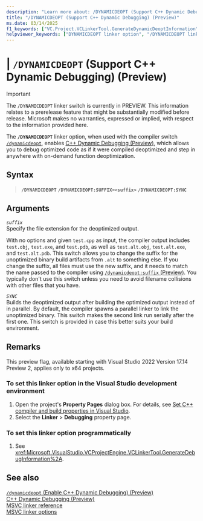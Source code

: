```yaml
---
description: "Learn more about: /DYNAMICDEOPT (Support C++ Dynamic Debugging)"
title: "/DYNAMICDEOPT (Support C++ Dynamic Debugging) (Preview)"
ms.date: 03/14/2025
f1_keywords: ["VC.Project.VCLinkerTool.GenerateDynamicDeoptInformation", "/dynamicdeopt"]
helpviewer_keywords: ["DYNAMICDEOPT linker option", "/DYNAMICDEOPT linker option", "-DYNAMICDEOPT linker option", "c++ dynamic debugging"]
---
```

# | `/DYNAMICDEOPT` (Support C++ Dynamic Debugging) (Preview)
> [!IMPORTANT]
> The `/DYNAMICDEOPT` linker switch is currently in PREVIEW.
> This information relates to a prerelease feature that might be substantially modified before release. Microsoft makes no warranties, expressed or implied, with respect to the information provided here.

The **`/DYNAMICDEOPT`** linker option, when used with the compiler switch [`/dynamicdeopt`](dynamic-deopt.md), enables [C++ Dynamic Debugging (Preview)](/visualstudio/debugger/cpp-dynamic-debugging), which allows you to debug optimized code as if it were compiled deoptimized and step in anywhere with on-demand function deoptimization.

## Syntax

> **`/DYNAMICDEOPT`**
> **`/DYNAMICDEOPT:SUFFIX=<suffix>`**
> **`/DYNAMICDEOPT:SYNC`**

## Arguments

*`suffix`*\
Specify the file extension for the deoptimized output.

With no options and given `test.cpp` as input, the compiler output includes `test.obj`, `test.exe`, and `test.pdb`, as well as `test.alt.obj`, `test.alt.exe`, and `test.alt.pdb`. This switch allows you to change the suffix for the unoptimized binary build artifacts from `.alt` to something else. If you change the suffix, all files must use the new suffix, and it needs to match the name passed to the compiler using [`/dynamicdeopt:suffix` (Preview)](dynamic-deopt.md). You typically don't use this switch unless you need to avoid filename collisions with other files that you have.

*`SYNC`*\
Builds the deoptimized output after building the optimized output instead of in parallel. By default, the compiler spawns a parallel linker to link the unoptimized binary. This switch makes the second link run serially after the first one. This switch is provided in case this better suits your build environment.

## Remarks

This preview flag, available starting with Visual Studio 2022 Version 17.14 Preview 2, applies only to x64 projects.

### To set this linker option in the Visual Studio development environment

1. Open the project's **Property Pages** dialog box. For details, see [Set C++ compiler and build properties in Visual Studio](../working-with-project-properties.md).
1. Select the **Linker** > **Debugging** property page.

### To set this linker option programmatically

1. See <xref:Microsoft.VisualStudio.VCProjectEngine.VCLinkerTool.GenerateDebugInformation%2A>.

## See also

[`/dynamicdeopt` (Enable C++ Dynamic Debugging) (Preview)](dynamic-deopt.md)\
[C++ Dynamic Debugging (Preview)](/visualstudio/debugger/cpp-dynamic-debugging)\
[MSVC linker reference](linking.md)\
[MSVC linker options](linker-options.md)
